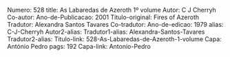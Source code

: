 Numero: 528
title: As Labaredas de Azeroth 1º volume
Autor: C J Cherryh
Co-autor: 
Ano-de-Publicacao: 2001
Titulo-original: Fires of Azeroth
Tradutor: Alexandra Santos Tavares
Co-tradutor: 
Ano-de-edicao: 1979
alias: C-J-Cherryh
Autor2-alias: 
Tradutor1-alias: Alexandra-Santos-Tavares
Tradutor2-alias: 
Titulo-link: 528-As-Labaredas-de-Azeroth-1-volume
Capa: António Pedro
pags: 192
Capa-link: Antonio-Pedro